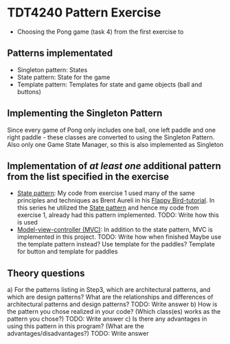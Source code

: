 # TDT4240 Pattern Exercise
- Choosing the Pong game (task 4) from the first exercise to 
## Patterns implementated
- Singleton pattern: States
- State pattern: State for the game
- Template pattern: Templates for state and game objects (ball and buttons)
## Implementing the Singleton Pattern
Since every game of Pong only includes one ball, one left paddle and one right paddle - these classes are converted to using the Singleton Pattern.
Also only one Game State Manager, so this is also implemented as Singleton
## Implementation of _at least one_ additional pattern from the list specified in the exercise
- [State pattern](https://en.wikipedia.org/wiki/State_pattern): My code from exercise 1 used many of the same principles and techniques as Brent Aureli in his [Flappy Bird-tutorial](https://www.youtube.com/watch?v=rzBVTPaUUDg). In this series he utilized the [State pattern](https://en.wikipedia.org/wiki/State_pattern) and hence my code from exercise 1, already had this pattern implemented. TODO: Write how this is used
- [Model-view-controller (MVC)](https://en.wikipedia.org/wiki/Model%E2%80%93view%E2%80%93controller): In addition to the state pattern, MVC is implemented in this project. TODO: Write how when finished
Maybe use the template pattern instead? Use template for the paddles?
Template for button and template for paddles
## Theory questions
a) For the patterns listing in Step3, which are architectural patterns, and which are design
patterns? What are the relationships and differences of architectural patterns and design
patterns?
TODO: Write answer
b) How is the pattern you chose realized in your code? (Which class(es) works as the
pattern you chose?)
TODO: Write answer
c) Is there any advantages in using this pattern in this program? (What are the
advantages/disadvantages?)
TODO: Write answer
